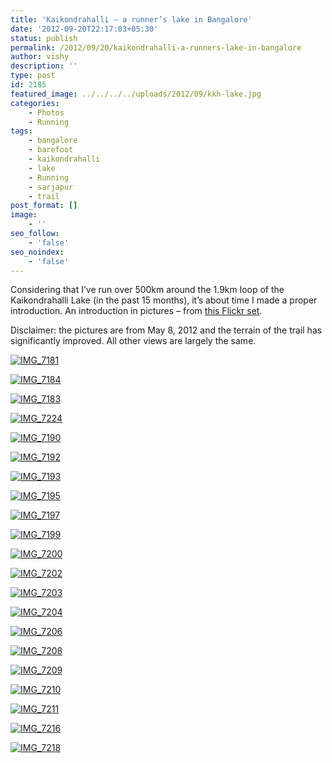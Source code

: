 ```yaml
---
title: 'Kaikondrahalli – a runner’s lake in Bangalore'
date: '2012-09-20T22:17:03+05:30'
status: publish
permalink: /2012/09/20/kaikondrahalli-a-runners-lake-in-bangalore
author: vishy
description: ''
type: post
id: 2185
featured_image: ../../../../uploads/2012/09/kkh-lake.jpg
categories: 
    - Photos
    - Running
tags:
    - bangalore
    - barefoot
    - kaikondrahalli
    - lake
    - Running
    - sarjapur
    - trail
post_format: []
image:
    - ''
seo_follow:
    - 'false'
seo_noindex:
    - 'false'
---
```

Considering that I’ve run over 500km around the 1.9km loop of the Kaikondrahalli Lake (in the past 15 months), it’s about time I made a proper introduction. An introduction in pictures – from [this Flickr set](https://www.flickr.com/photos/ulaar/8006370996/in/set-72157631581964012/).

Disclaimer: the pictures are from May 8, 2012 and the terrain of the trail has significantly improved. All other views are largely the same.

[![IMG_7181](https://farm9.staticflickr.com/8177/8006264426_c494205e20.jpg)](https://www.flickr.com/photos/ulaar/8006264426/ "IMG_7181 by vkuruganti, on Flickr")

[![IMG_7184](https://farm9.staticflickr.com/8037/8006263319_f08d0ba7e3.jpg)](https://www.flickr.com/photos/ulaar/8006263319/ "IMG_7184 by vkuruganti, on Flickr")

[![IMG_7183](https://farm9.staticflickr.com/8298/8006265744_4670211bfa.jpg)](https://www.flickr.com/photos/ulaar/8006265744/ "IMG_7183 by vkuruganti, on Flickr")

[![IMG_7224](https://farm9.staticflickr.com/8454/8006256103_b4974c1983.jpg)](https://www.flickr.com/photos/ulaar/8006256103/ "IMG_7224 by vkuruganti, on Flickr")

[![IMG_7190](https://farm9.staticflickr.com/8035/8006342326_e95dfe3f0c.jpg)](https://www.flickr.com/photos/ulaar/8006342326/ "IMG_7190 by vkuruganti, on Flickr")

[![IMG_7192](https://farm9.staticflickr.com/8172/8006340171_537000dbde.jpg)](https://www.flickr.com/photos/ulaar/8006340171/ "IMG_7192 by vkuruganti, on Flickr")

[![IMG_7193](https://farm9.staticflickr.com/8296/8006344366_87fd7426dc.jpg)](https://www.flickr.com/photos/ulaar/8006344366/ "IMG_7193 by vkuruganti, on Flickr")

[![IMG_7195](https://farm9.staticflickr.com/8317/8006346140_bd212cac6c.jpg)](https://www.flickr.com/photos/ulaar/8006346140/ "IMG_7195 by vkuruganti, on Flickr")

[![IMG_7197](https://farm9.staticflickr.com/8447/8006347608_197e61f7f2.jpg)](https://www.flickr.com/photos/ulaar/8006347608/ "IMG_7197 by vkuruganti, on Flickr")

[![IMG_7199](https://farm9.staticflickr.com/8032/8006349498_0a1d583725.jpg)](https://www.flickr.com/photos/ulaar/8006349498/ "IMG_7199 by vkuruganti, on Flickr")

[![IMG_7200](https://farm9.staticflickr.com/8455/8006347095_a77cf92455.jpg)](https://www.flickr.com/photos/ulaar/8006347095/ "IMG_7200 by vkuruganti, on Flickr")

[![IMG_7202](https://farm9.staticflickr.com/8446/8006352228_e0c198149c.jpg)](https://www.flickr.com/photos/ulaar/8006352228/ "IMG_7202 by vkuruganti, on Flickr")

[![IMG_7203](https://farm9.staticflickr.com/8436/8006352964_bb48302cdf.jpg)](https://www.flickr.com/photos/ulaar/8006352964/ "IMG_7203 by vkuruganti, on Flickr")

[![IMG_7204](https://farm9.staticflickr.com/8299/8006350551_60d2255076.jpg)](https://www.flickr.com/photos/ulaar/8006350551/ "IMG_7204 by vkuruganti, on Flickr")

[![IMG_7206](https://farm9.staticflickr.com/8443/8006355722_60910a9dc5.jpg)](https://www.flickr.com/photos/ulaar/8006355722/ "IMG_7206 by vkuruganti, on Flickr")

[![IMG_7208](https://farm9.staticflickr.com/8303/8006358034_311570a640.jpg)](https://www.flickr.com/photos/ulaar/8006358034/ "IMG_7208 by vkuruganti, on Flickr")

[![IMG_7209](https://farm9.staticflickr.com/8438/8006356327_e2b56faae3.jpg)](https://www.flickr.com/photos/ulaar/8006356327/ "IMG_7209 by vkuruganti, on Flickr")

[![IMG_7210](https://farm9.staticflickr.com/8042/8006360574_85aed232b0.jpg)](https://www.flickr.com/photos/ulaar/8006360574/ "IMG_7210 by vkuruganti, on Flickr")

[![IMG_7211](https://farm9.staticflickr.com/8456/8006362056_b3a6d19801.jpg)](https://www.flickr.com/photos/ulaar/8006362056/ "IMG_7211 by vkuruganti, on Flickr")

[![IMG_7216](https://farm9.staticflickr.com/8460/8006364871_43647228e5.jpg)](https://www.flickr.com/photos/ulaar/8006364871/ "IMG_7216 by vkuruganti, on Flickr")

[![IMG_7218](https://farm9.staticflickr.com/8312/8006370996_b620298b80.jpg)](https://www.flickr.com/photos/ulaar/8006370996/ "IMG_7218 by vkuruganti, on Flickr")
